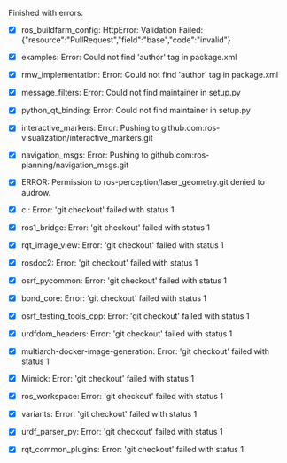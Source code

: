 Finished with errors:

- [x] ros_buildfarm_config: HttpError: Validation Failed: {"resource":"PullRequest","field":"base","code":"invalid"}

- [x] examples: Error: Could not find 'author' tag in package.xml
- [x] rmw_implementation: Error: Could not find 'author' tag in package.xml

- [x] message_filters: Error: Could not find maintainer in setup.py
- [x] python_qt_binding: Error: Could not find maintainer in setup.py

- [x] interactive_markers: Error: Pushing to github.com:ros-visualization/interactive_markers.git
- [x] navigation_msgs: Error: Pushing to github.com:ros-planning/navigation_msgs.git
- [x] ERROR: Permission to ros-perception/laser_geometry.git denied to audrow.

- [x] ci: Error: 'git checkout' failed with status 1
- [x] ros1_bridge: Error: 'git checkout' failed with status 1
- [x] rqt_image_view: Error: 'git checkout' failed with status 1
- [x] rosdoc2: Error: 'git checkout' failed with status 1
- [x] osrf_pycommon: Error: 'git checkout' failed with status 1
- [x] bond_core: Error: 'git checkout' failed with status 1
- [x] osrf_testing_tools_cpp: Error: 'git checkout' failed with status 1
- [x] urdfdom_headers: Error: 'git checkout' failed with status 1
- [x] multiarch-docker-image-generation: Error: 'git checkout' failed with status 1
- [x] Mimick: Error: 'git checkout' failed with status 1
- [x] ros_workspace: Error: 'git checkout' failed with status 1
- [x] variants: Error: 'git checkout' failed with status 1
- [x] urdf_parser_py: Error: 'git checkout' failed with status 1
- [x] rqt_common_plugins: Error: 'git checkout' failed with status 1
